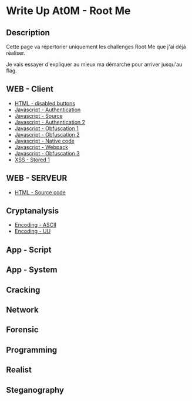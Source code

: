 # Write Up At0M - Root Me

## Description

Cette page va répertorier uniquement les challenges Root Me que j'ai déjà réaliser.

Je vais essayer d'expliquer au mieux ma démarche pour arriver jusqu'au flag.

## WEB - Client
* [HTML - disabled buttons](https://marc-emmanuel9.github.io/Root%20Me/WEB%20-%20Client/HTML%20-%20disabled%20buttons/)
* [Javascript - Authentication](https://marc-emmanuel9.github.io/Root%20Me/WEB%20-%20Client/Javascript%20-%20Authentication/)
* [Javascript - Source](https://marc-emmanuel9.github.io/Root%20Me/WEB%20-%20Client/Javascript%20-%20Source/)
* [Javascript - Authentication 2](https://marc-emmanuel9.github.io/Root%20Me/WEB%20-%20Client/Javascript%20-%20Authentication%202/)
* [Javascript - Obfuscation 1](https://marc-emmanuel9.github.io/Root%20Me/WEB%20-%20Client/Javascript%20-%20Obfuscation%201/)
* [Javascript - Obfuscation 2](https://marc-emmanuel9.github.io/Root%20Me/WEB%20-%20Client/Javascript%20-%20Obfuscation%202/)
* [Javascript - Native code](https://marc-emmanuel9.github.io/Root%20Me/WEB%20-%20Client/Javascript%20-%20Native%20code/)
* [Javascript - Webpack](https://marc-emmanuel9.github.io/Root%20Me/WEB%20-%20Client/Javascript%20-%20Webpack/)
* [Javascript - Obfuscation 3](https://marc-emmanuel9.github.io/Root%20Me/WEB%20-%20-Client/Javascript%20-%20Obfuscation%203/)
* [XSS - Stored 1](https://marc-emmanuel9.github.io/Root%20Me/WEB%20-%20Client/XSS%20-%20Stored%201/)

## WEB - SERVEUR
* [HTML - Source code](https://marc-emmanuel9.github.io/Root%20Me/WEB%20-%20Serveur/HTML%20-%20Source%20code/)

## Cryptanalysis
* [Encoding - ASCII](https://marc-emmanuel9.github.io/Root%20Me/Cryptanalysis/Encoding%20-%20ASCII/)
* [Encoding - UU](https://marc-emmanuel9.github.io/Root%20Me/Cryptanalysis/Encoding%20-%20UU/)

## App - Script
## App - System
## Cracking
## Network
## Forensic
## Programming
## Realist
## Steganography
